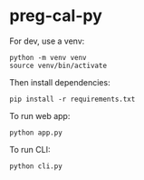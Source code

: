 # preg-cal-py

For dev, use a venv:

```
python -m venv venv
source venv/bin/activate
```

Then install dependencies:

```
pip install -r requirements.txt
```

To run web app:

```
python app.py
```

To run CLI:

```
python cli.py
```
